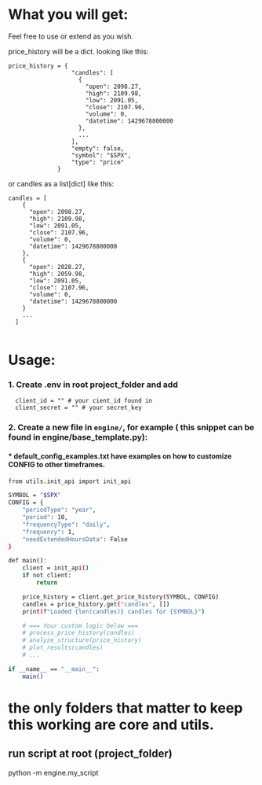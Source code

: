 # What you will get:

Feel free to use or extend as you wish.


price_history will be a dict. looking like this:

```
price_history = {
                  "candles": [
                    {
                      "open": 2098.27,
                      "high": 2109.98,
                      "low": 2091.05,
                      "close": 2107.96,
                      "volume": 0,
                      "datetime": 1429678800000
                    },
                    ...
                  ],
                  "empty": false,
                  "symbol": "$SPX",
                  "type": "price"
              }

```
or candles as a list[dict] like this:
```
candles = [
    {
      "open": 2098.27,
      "high": 2109.98,
      "low": 2091.05,
      "close": 2107.96,
      "volume": 0,
      "datetime": 1429678800000
    },
    {
      "open": 2028.27,
      "high": 2059.98,
      "low": 2091.05,
      "close": 2107.96,
      "volume": 0,
      "datetime": 1429678800000
    }
    ...
  ]


```
#  Usage:

### 1. Create .env in root project_folder and add
```
  client_id = "" # your cient_id found in
  client_secret = "" # your secret_key 
```

### 2. Create a new file in `engine/`, for example ( this snippet can be found in engine/base_template.py):

#### * default_config_examples.txt have examples on how to customize CONFIG to other timeframes.

```bash
from utils.init_api import init_api

SYMBOL = "$SPX"
CONFIG = {
    "periodType": "year",
    "period": 10,
    "frequencyType": "daily",
    "frequency": 1,
    "needExtendedHoursData": False
}

def main():
    client = init_api()
    if not client:
        return

    price_history = client.get_price_history(SYMBOL, CONFIG)
    candles = price_history.get("candles", [])
    print(f"Loaded {len(candles)} candles for {SYMBOL}")

    # === Your custom logic below ===
    # process_price_history(candles)
    # analyze_structure(price_history)
    # plot_results(candles)
    # ...

if __name__ == "__main__":
    main()
```

# the only folders that matter to keep this working are core and utils.

## run script at root (project_folder)

python -m engine.my_script
